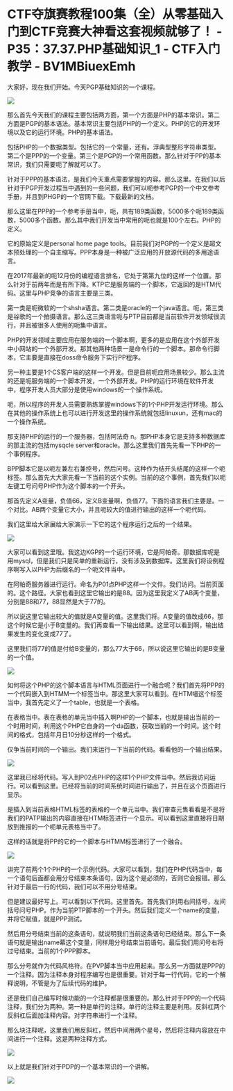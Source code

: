 # CTF夺旗赛教程100集（全）从零基础入门到CTF竞赛大神看这套视频就够了！ - P35：37.37.PHP基础知识_1 - CTF入门教学 - BV1MBiuexEmh

大家好，现在我们开始。今天PGP基础知识的一个课程。

![](img/7285489d4bdd574beae239f3eca95104_1.png)

那么首先今天我们的课程主要包括两方面，第一个方面是PHP的基本常识。第二方面是PGP的基本语法。基本常识主要包括PHP的一个定义。PHP的它的开发环境以及它的运行环境。PHP的基本语法。

包括PHP的一个数据类型。包括它的一个常量，还有。浮典型整形字符串类型。第二个是PPP的一个变量。第三个是PGP的一个常用函数。那么针对于PP的基本常识，我们只需要呃了解就可以了。

针对于PPP的基本语法，是我们今天重点需要掌握的内容。那么这里。在我们以后针对于PGP开发过程当中遇到的一些问题，我们可以呃参考PGP的一个中文参考手册，并且到PHGP的一个官网下载。下载最新的文档。

那么这里在PPP的一个参考手册当中，呃，共有189类函数，5000多个呃189类函数，5000多个函数。那么其中我们开发当中常用的呃也就是100个左右。PHP的定义。

它的原始定义是personal home page tools。目前我们对PGP的一个定义是超文本预处理的一个自主缩写。PPP本身是一种被广泛应用的开放源代码的多用途语言。

在2017年最新的呃12月份的编程语言排名，它处于第第九位的这样一个位置。那么针对于前两年而是有所下降。KTP它是服务端的一个脚本，它返回的是HTM代码。这里与PHP竞争的语言主要是三类。

第一类是呃微软的一个shsha语言。第二类是oracle的一个java语言。呃，第三类是谷歌的一个拍摄语言。那么这三类语言呃与PTP目前都是当前软件开发领域很流行，并且被很多人使用的呃集中语言。

PHP的开发领域主要应用在服务端的一个脚本啊，更多的是应用在这个外部开发中小网站的一个外部开发。那其他两种场景一是命令行的一个脚本。那命令行脚本，它主要是直接在doss命令服务下实行PP程序。

另一种主要是1个CS客户端的这样一个开发。但是目前呃应用场景较少。那么主流的还是呃服务端的一个脚本开发，一个外部开发。PHP的运行环境在软件开发中，程序开发人员大部分是使用windows的一个操作系统。

呃，所以程序的开发人员需要熟练掌握windows下的1个PHP开发运行环境。那么在其他的操作系统上也可以进行开发这里的操作系统就包括linuxun，还有mac的一个操作系统。

那支持PHP的运行的一个服务器，包括阿法奇 n。那PHP本身它是支持多种数据库的那主流的包括mysqcle server和oracle。那么这里我们首先先看一下PHP的一个事例程序。

BPP脚本它是以呃左兼左右兼控号，然后问号。这种作为结开头结尾的这样一个呃标签。那么首先大大家先看一下当前的这个实例。当前的这个事例，首先我们以呃左键工号问号PHP作为这个脚本的一个开头。

那首先定义A变量，负值66，定义B变量啊，负值77。下面的语言我们主要是。一个对比。AB两个变量它大小，并且呃较大的值进行输出的这样一个呃代码。

我们这里给大家展给大家演示一下它的这个程序运行之后的一个结果。

![](img/7285489d4bdd574beae239f3eca95104_3.png)

大家可以看到这里哦。我这边KGP的一个运行环境，它是阿帕奇。那数据库呢是用mysql，但是我们只是简单的重新运行，没有涉及到数据库。这里我们将设例程序啊写入以PHP为后缀名的一个呃文件当中。

在阿帕奇服务器进行运行。命名为P01点PHP这样一个文件。我们访问。当前页面的。这个路径。大家也看到这里它输出的是88。因为这里我定义了AB两个变量，分别是88和77，88显然是大于77的。

所以说这里它输出较大的值就是A变量的值。这里我们将。A变量的值改成66，那这个时候它是小于B变量的。我们再查看一下输出结果。这里可以看到啊，输出结果发生的变化变成77了。

这里我们将77的值是付给B变量的，那么77大于66，所以说这里它输出的是B变量的一个值。

![](img/7285489d4bdd574beae239f3eca95104_5.png)

如何将这个PHP的这个脚本语言与HTML页面进行一个融合呢？我们首先将PPP的一个代码嵌入到HTMM一个标签当中。那这里大家可以看到。在HTM喵这个标签当中，我首先定义了一个table，也就是一个表格。

在表格当中。表在表格的单元当中插入啊PHP的一个脚本，也就是输出当前的一个时用时间，利用这个PHP它自身的一个da函数，获取当前的一个时间。这个时间的格式，包括年月日10分秒这样的一个格式。

仅争当前时间的一个输出。我们来运行一下当前的代码。看看他的一个输出结果。

![](img/7285489d4bdd574beae239f3eca95104_7.png)

这里我已经将代码。写入到P02点PHP的这样1个PHP文件当中。然后我访问运行。可以看到这里。已经将当前的时间系统时间进行输出了，并且在这个页面进行显示。

是插入到当前表格HTML标签的表格的一个单元当中。我们审查元售看看是不是将我们的PATP输出的内容直接在HTM标签进行一个显示。可以看到这里直接将日期放到推报的一个呃单元表格当中了。

这样的话就是将PP的它的一个脚本与HTMM标签进行了一个融合。

![](img/7285489d4bdd574beae239f3eca95104_9.png)

讲完了前两个1个PHP的一个示例代码。大家可以看到，我们在PHP代码当中，每一个语句后面都会用分号结束本条语句，因为这个是必须的，否则它会报错。那么针对于最后一行的代码，我们可以不用分号结束。

但是建议最好写上。可以看到以下代码。这里首先。首先我们利用右间括号，左间括号问号PHP。作为当前PTP脚本的一个开头。然后我们定义一个name的变量，并将它赋值，就是PPP测试。

然后用分号结束当前的这条语句，就说明我们当前这条语句已经结束。那么下一条语句就是输出name幕这个变量，同样用分号结束当前语句。最后我们用问号右将过号结束。当前的1个PPP脚本。

那么分号就作为代码风格符。在PVP脚本当中应用起来。那么另一方面就是PPP的一个注释。因为注释本身对程序编写也是很重要。针对于每一行代码，它的一个解释说明，不管是为了后续代码的维护。

还是我们自己编写时候功能的一个注释都是很重要的。那么针对于PPP的一个代码注释，我们分为两种。第一种是单行的注释。单行的注释主要是利用。反斜杠两个反斜杠后面加注释内容。对字符串进行一个注释。

那么块注释呢，这里我们用反斜杠，然后中间用两个星号，然后将注释内容放在中间进行一个注释。这是两种注释方式。



![](img/7285489d4bdd574beae239f3eca95104_11.png)

以上就是我们针对于PDP的一个基本常识的一个讲解。

![](img/7285489d4bdd574beae239f3eca95104_13.png)